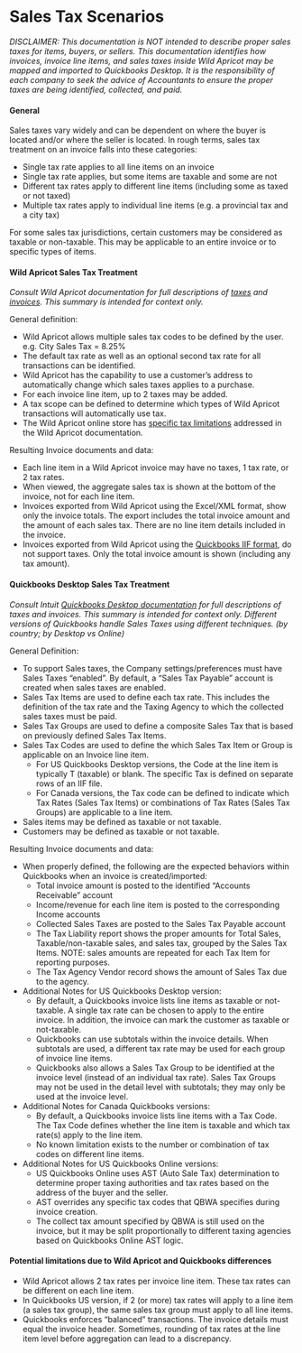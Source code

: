# Sales Tax Scenarios



_DISCLAIMER: This documentation is NOT intended to describe proper sales taxes for items, buyers, or sellers. This documentation identifies how invoices, invoice line items, and sales taxes inside Wild Apricot may be mapped and imported to Quickbooks Desktop. It is the responsibility of each company to seek the advice of Accountants to ensure the proper taxes are being identified, collected, and paid._&#x20;

#### General

Sales taxes vary widely and can be dependent on where the buyer is located and/or where the seller is located. In rough terms, sales tax treatment on an invoice falls into these categories:

* Single tax rate applies to all line items on an invoice
* Single tax rate applies, but some items are taxable and some are not
* Different tax rates apply to different line items (including some as taxed or not taxed)
* Multiple tax rates apply to individual line items (e.g. a provincial tax and a city tax)

For some sales tax jurisdictions, certain customers may be considered as taxable or non-taxable. This may be applicable to an entire invoice or to specific types of items.

#### Wild Apricot Sales Tax Treatment

_Consult Wild Apricot documentation for full descriptions of_ [_taxes_](https://gethelp.wildapricot.com/en/articles/44) _and_ [_invoices_](https://gethelp.wildapricot.com/en/categories/16-invoices)_. This summary is intended for context only._

General definition:

* Wild Apricot allows multiple sales tax codes to be defined by the user. e.g. City Sales Tax = 8.25%
* The default tax rate as well as an optional second tax rate for all transactions can be identified.
* Wild Apricot has the capability to use a customer’s address to automatically change which sales taxes applies to a purchase.
* For each invoice line item, up to 2 taxes may be added.
* A tax scope can be defined to determine which types of Wild Apricot transactions will automatically use tax.
* The Wild Apricot online store has [specific tax limitations](https://gethelp.wildapricot.com/en/articles/1570-online-store) addressed in the Wild Apricot documentation.

Resulting Invoice documents and data:

* Each line item in a Wild Apricot invoice may have no taxes, 1 tax rate, or 2 tax rates.
* When viewed, the aggregate sales tax is shown at the bottom of the invoice, not for each line item.
* Invoices exported from Wild Apricot using the Excel/XML format, show only the invoice totals. The export includes the total invoice amount and the amount of each sales tax. There are no line item details included in the invoice.
* Invoices exported from Wild Apricot using the [Quickbooks IIF format](https://gethelp.wildapricot.com/en/articles/69-exporting-to-quickbooks), do not support taxes. Only the total invoice amount is shown (including any tax amount).

#### Quickbooks Desktop Sales Tax Treatment

_Consult Intuit_ [_Quickbooks Desktop documentation_](https://quickbooks.intuit.com/learn-support/en-us/set-up-sales-taxes/set-up-sales-tax-in-quickbooks-desktop/00/203720) _for full descriptions of taxes and invoices. This summary is intended for context only. Different versions of Quickbooks handle Sales Taxes using different techniques. (by country; by Desktop vs Online)_

General Definition:

* To support Sales taxes, the Company settings/preferences must have Sales Taxes “enabled”. By default, a “Sales Tax Payable” account is created when sales taxes are enabled.
* Sales Tax Items are used to define each tax rate. This includes the definition of the tax rate and the Taxing Agency to which the collected sales taxes must be paid.
* Sales Tax Groups are used to define a composite Sales Tax that is based on previously defined Sales Tax Items.
* Sales Tax Codes are used to define the which Sales Tax Item or Group is applicable on an Invoice line item.&#x20;
  * For US Quickbooks Desktop versions, the Code at the line item is typically T (taxable) or blank.   The specific Tax is defined on separate rows of an IIF file.
  * For Canada versions, the Tax code can be defined to indicate which Tax Rates (Sales Tax Items) or combinations of Tax Rates (Sales Tax Groups) are applicable to a line item.
* Sales items may be defined as taxable or not taxable.
* Customers may be defined as taxable or not taxable.

Resulting Invoice documents and data:

* When properly defined, the following are the expected behaviors within Quickbooks when an invoice is created/imported:
  * Total invoice amount is posted to the identified “Accounts Receivable” account
  * Income/revenue for each line item is posted to the corresponding Income accounts
  * Collected Sales Taxes are posted to the Sales Tax Payable account
  * The Tax Liability report shows the proper amounts for Total Sales, Taxable/non-taxable sales, and sales tax, grouped by the Sales Tax Items. NOTE: sales amounts are repeated for each Tax Item for reporting purposes.
  * The Tax Agency Vendor record shows the amount of Sales Tax due to the agency.
* Additional Notes for US Quickbooks Desktop version:
  * By default, a Quickbooks invoice lists line items as taxable or not-taxable. A single tax rate can be chosen to apply to the entire invoice. In addition, the invoice can mark the customer as taxable or not-taxable.
  * Quickbooks can use subtotals within the invoice details. When subtotals are used, a different tax rate may be used for each group of invoice line items.
  * Quickbooks also allows a Sales Tax Group to be identified at the invoice level (instead of an individual tax rate). Sales Tax Groups may not be used in the detail level with subtotals; they may only be used at the invoice level.
* Additional Notes for Canada Quickbooks versions:
  * By default, a Quickbooks invoice lists line items with a Tax Code. The Tax Code defines whether the line item is taxable and which tax rate(s) apply to the line item.
  * No known limitation exists to the number or combination of tax codes on different line items.
* Additional Notes for US Quickbooks Online versions:
  * US Quickbooks Online uses AST (Auto Sale Tax) determination to determine proper taxing authorities and tax rates based on the address of the buyer and the seller.  &#x20;
  * AST overrides any specific tax codes that QBWA specifies during invoice creation.
  * The collect tax amount specified by QBWA is still used on the invoice, but it may be split proportionally to different taxing agencies based on Quickbooks Online AST logic.

#### Potential limitations due to Wild Apricot and Quickbooks differences

* Wild Apricot allows 2 tax rates per invoice line item. These tax rates can be different on each line item.
* In Quickbooks US version, if 2 (or more) tax rates will apply to a line item (a sales tax group), the same sales tax group must apply to all line items.
* Quickbooks enforces “balanced” transactions. The invoice details must equal the invoice header. Sometimes, rounding of tax rates at the line item level before aggregation can lead to a discrepancy.
